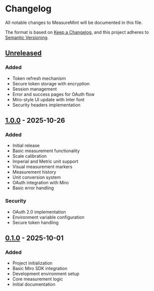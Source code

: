 # Changelog

All notable changes to MeasureMint will be documented in this file.

The format is based on [Keep a Changelog](https://keepachangelog.com/en/1.0.0/),
and this project adheres to [Semantic Versioning](https://semver.org/spec/v2.0.0.html).

## [Unreleased]

### Added
- Token refresh mechanism
- Secure token storage with encryption
- Session management
- Error and success pages for OAuth flow
- Miro-style UI update with Inter font
- Security headers implementation

## [1.0.0] - 2025-10-26

### Added
- Initial release
- Basic measurement functionality
- Scale calibration
- Imperial and Metric unit support
- Visual measurement markers
- Measurement history
- Unit conversion system
- OAuth integration with Miro
- Basic error handling

### Security
- OAuth 2.0 implementation
- Environment variable configuration
- Secure token handling

## [0.1.0] - 2025-10-01

### Added
- Project initialization
- Basic Miro SDK integration
- Development environment setup
- Core measurement logic
- Initial documentation

[Unreleased]: https://github.com/Khaledykhalil/MeasureMint/compare/v1.0.0...HEAD
[1.0.0]: https://github.com/Khaledykhalil/MeasureMint/compare/v0.1.0...v1.0.0
[0.1.0]: https://github.com/Khaledykhalil/MeasureMint/releases/tag/v0.1.0
